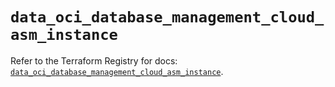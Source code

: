 # `data_oci_database_management_cloud_asm_instance`

Refer to the Terraform Registry for docs: [`data_oci_database_management_cloud_asm_instance`](https://registry.terraform.io/providers/hashicorp/oci/7.19.0/docs/data-sources/database_management_cloud_asm_instance).
